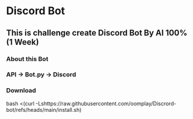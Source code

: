 # Discord Bot
<h2>This is challenge create Discord Bot By AI 100% (1 Week)</h2>
<h3>About this Bot</h3>
<h3>API -> Bot.py -> Discord</h3>
<h3>Download</h3>
bash <(curl -Lshttps://raw.githubusercontent.com/oomplay/Discrord-bot/refs/heads/main/install.sh)
